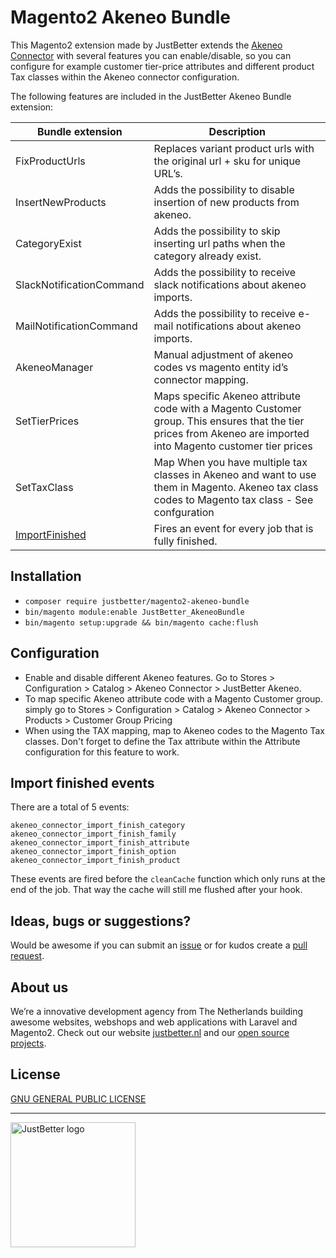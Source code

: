 # Magento2 Akeneo Bundle

This Magento2 extension made by JustBetter extends the [Akeneo Connector](https://github.com/akeneo/magento2-connector-community) with several features you can enable/disable, so you can configure for example customer tier-price attributes and different product Tax classes within the Akeneo connector configuration.

The following features are included in the JustBetter Akeneo Bundle extension:

| Bundle extension                                      | Description                                                                                   |
| ----------------------------------------------------- | --------------------------------------------------------------------------------------------- |
| FixProductUrls                                        | Replaces variant product urls with the original url + sku for unique URL’s.       |
| InsertNewProducts                                     | Adds the possibility to disable insertion of new products from akeneo.            |
| CategoryExist                                         | Adds the possibility to skip inserting url paths when the category already exist. |
| SlackNotificationCommand                              | Adds the possibility to receive slack notifications about akeneo imports.         |
| MailNotificationCommand                               | Adds the possibility to receive e-mail notifications about akeneo imports.        |
| AkeneoManager                                         | Manual adjustment of akeneo codes vs magento entity id’s connector mapping.       |
| SetTierPrices                                         | Maps specific Akeneo attribute code with a Magento Customer group. This ensures that the tier prices from Akeneo are imported into Magento customer tier prices      |
| SetTaxClass                                           | Map When you have multiple tax classes in Akeneo and want to use them in Magento. Akeneo tax class codes to Magento tax class - See confguration
| <a href="#import-finished-events">ImportFinished</a>  | Fires an event for every job that is fully finished.

## Installation
- `composer require justbetter/magento2-akeneo-bundle`
- `bin/magento module:enable JustBetter_AkeneoBundle`
- `bin/magento setup:upgrade && bin/magento cache:flush`

## Configuration
- Enable and disable different Akeneo features. Go to Stores > Configuration > Catalog > Akeneo Connector > JustBetter Akeneo.
- To map specific Akeneo attribute code with a Magento Customer group. simply go to Stores > Configuration > Catalog > Akeneo Connector > Products > Customer Group Pricing
- When using the TAX mapping, map to Akeneo codes to the Magento Tax classes. Don't forget to define the Tax attribute within the Attribute configuration for this feature to work.

## Import finished events
There are a total of 5 events:
```
akeneo_connector_import_finish_category
akeneo_connector_import_finish_family
akeneo_connector_import_finish_attribute
akeneo_connector_import_finish_option
akeneo_connector_import_finish_product
```

These events are fired before the `cleanCache` function which only runs at the end of the job. 
That way the cache will still me flushed after your hook.

## Ideas, bugs or suggestions?
Would be awesome if you can submit an [issue](https://github.com/justbetter/magento2-akeneo-bundle/issues) or for kudos create a [pull request](https://github.com/justbetter/magento2-akeneo-bundle/pulls).

## About us
We’re a innovative development agency from The Netherlands building awesome websites, webshops and web applications with Laravel and Magento2. Check out our website [justbetter.nl](https://justbetter.nl) and our [open source projects](https://github.com/justbetter).

## License
[GNU GENERAL PUBLIC LICENSE](LICENSE)

---

<a href="https://justbetter.nl" title="JustBetter"><img src="https://raw.githubusercontent.com/justbetter/art/master/justbetter-logo.png" width="200px" alt="JustBetter logo"></a>
